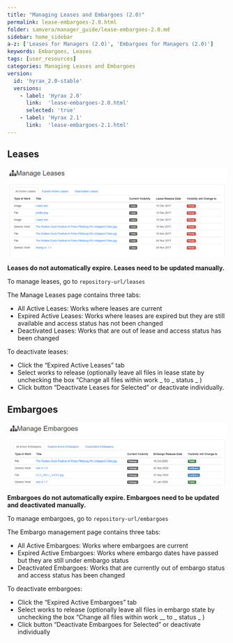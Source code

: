 ```yaml
---
title: "Managing Leases and Embargoes (2.0)"
permalink: lease-embargoes-2.0.html
folder: samvera/manager_guide/lease-embargoes-2.0.md
sidebar: home_sidebar
a-z: ['Leases for Managers (2.0)', 'Embargoes for Managers (2.0)']
keywords: Embargoes, Leases
tags: [user_resources]
categories: Managing Leases and Embargoes
version:
  id: 'hyrax_2.0-stable'
  versions:  
    - label: 'Hyrax 2.0'
      link:  'lease-embargoes-2.0.html'
      selected: 'true'
    - label: 'Hyrax 2.1'
      link:  'lease-embargoes-2.1.html'
---
```

## Leases

![Manage Leases](/images/screenshots/manage-leases.png)

**Leases do not automatically expire. Leases need to be updated manually.**

To manage leases, go to `repository-url/leases`

The Manage Leases page contains three tabs:
- All Active Leases: Works where leases are current
- Expired Active Leases: Works where leases are expired but they are still available and access status has not been changed
- Deactivated Leases: Works that are out of lease and access status has been changed

To deactivate leases:
- Click the “Expired Active Leases” tab
- Select works to release (optionally leave all files in lease state by unchecking the box “Change all files within work _ to _ status _ )
- Click button “Deactivate Leases for Selected” or deactivate individually.

## Embargoes

![Manage Embargoes](/images/screenshots/manage-embargoes.png)

**Embargoes do not automatically expire. Embargoes need to be updated and deactivated manually.**

To manage embargoes, go to `repository-url/embargoes`

The Embargo management page contains three tabs:
- All Active Embargoes: Works where embargoes are current
- Expired Active Embargoes: Works where embargo dates have passed but they are still under embargo status
- Deactivated Embargoes: Works that are currently out of embargo status and access status has been changed

To deactivate embargoes:
- Click the “Expired Active Embargoes” tab
- Select works to release (optionally leave all files in embargo state by unchecking the box “Change all files within work __ to _ status _ )
- Click button “Deactivate Embargoes for Selected” or deactivate individually
